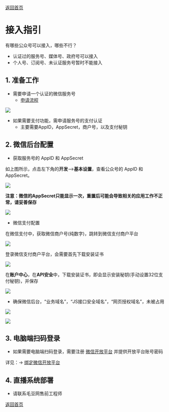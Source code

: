 [返回首页](../../README.md)

# 接入指引

有哪些公众号可以接入，哪些不行？

- 认证过的服务号、媒体号、政府号可以接入
- 个人号、订阅号、未认证服务号暂时不能接入

## 1. 准备工作

- 需要申请一个认证的微信服务号
  - [申请流程](https://mp.weixin.qq.com/)

![](https://docssl.cdn.maodouio.com/docs/quickstart/certwechat.png)

- 如果需要支付功能，需申请服务号的支付认证
  - 主要需要AppID，AppSecret，商户号，以及支付秘钥

## 2. 微信后台配置

- 获取服务号的 AppID 和 AppSecret

如上图所示，点击左下角的**开发**-->**基本设置**，查看公众号的 AppID 和 AppSecret。

![](https://docssl.cdn.maodouio.com/docs/quickstart/find_appid_2.png)

**注意：微信的AppSecret只能显示一次，重置后可能会导致相关的应用工作不正常，请妥善保存**

![](https://docssl.cdn.maodouio.com/docs/quickstart/cfgappid.png)

- 微信支付配置

在微信支付中，获取微信商户号(纯数字)，跳转到微信支付商户平台

![](https://docssl.cdn.maodouio.com/docs/quickstart/wechatpay1.png)

登录微信支付商户平台，会需要首先下载安装证书

![](https://docssl.cdn.maodouio.com/docs/quickstart/wechatshanghu.png)

在**账户中心**，在**API安全**中，下载安装证书，即会显示安装秘钥(手动设置32位支付秘钥)，并保存

![](https://docssl.cdn.maodouio.com/docs/quickstart/wechatpaykey.png)

- 确保微信后台，“业务域名”，“JS接口安全域名”，“网页授权域名”，未被占用

![](https://docssl.cdn.maodouio.com/docs/quickstart/mp-weixin-setting1.png)

![](https://docssl.cdn.maodouio.com/docs/quickstart/settings.png)

## 3. 电脑端扫码登录

- 如果需要电脑端扫码登录，需要注册 [微信开放平台](https://open.weixin.qq.com) 并提供开放平台账号密码

详见：-> [绑定微信开放平台](./open_wechat_bind.md)

## 4. 直播系统部署

- 请联系毛豆网售前工程师

[返回首页](../../README.md)